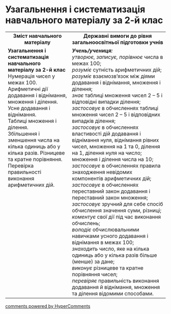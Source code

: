 <div id="hypercomments_widget" class="js-hypercomments-widget invisible"></div>

# Узагальнення і систематизація навчального матеріалу за  2-й клас
<table>
  <tr>
    <td width="40%" align="center"><b>Зміст навчального матеріалу<b></td>
    <td width="60%" align="center"><b>Державні вимоги до рівня загальноосвітньої підготовки учнів</b></td>
  </tr>
  <tr>
    <td width="40%" style="vertical-align:top !important;"><b>Узагальнення і систематизація навчального матеріалу за 
2-й клас</b><br>
Нумерація чисел у межах 100.<br>
Арифметичні дії додавання і віднімання, множення і ділення. <br> 
Усне додавання і віднімання. <br>
Таблиці множення і ділення. <br>
Збільшення і зменшення числа на кілька одиниць або у кілька разів. Різницеве та кратне порівняння.<br>
Перевірка правильності виконання арифметичних дій.<br></td>
    <td width="60%" style="vertical-align:top !important;"><i><b>Учень/учениця:</b></i><br>
<i>утворює, записує, порівнює</i> числа в межах 100;<br>
<i>розуміє</i> сутність арифметичних дій;<br>
<i>розуміє</i> взаємозв’язок між діями додавання і віднімання, множення і ділення; <br>
<i>знає</i> таблиці множення чисел 2 – 5 і відповідні випадки ділення; <br>
<i>застосовує</i> в обчисленнях таблиці множення чисел 2 – 5 і відповідних випадків ділення;<br>
<i>застосовує</i> в обчисленнях властивості дій додавання і віднімання нуля, віднімання рівних чисел, множення на 1 та 0, ділення на 1, ділення нуля на число;  множення і ділення числа на 10;<br>
<i>застосовує</i> в обчисленнях правила знаходження невідомих компонентів арифметичних дій; <br>
<i>застосовує</i> в обчисленнях переставний закон додавання і переставний закон множення; <br>
<i>застосовує</i> зручний для себе спосіб обчислення значення суми, різниці; <br>
<i>коментує</i> свої дії під час виконання обчислень;<br>
<i>володіє</i> обчислювальними навичками усного додавання і віднімання в межах 100;<br>
<i>знаходить</i> число, яке на кілька одиниць або у кілька разів більше (менше) за дане;<br>
<i>виконує</i> різницеве та кратне порівняння чисел;<br>
<i>перевіряє</i> правильність виконання додавання й віднімання, множення та ділення відомими способами.<br></td>
  </tr>
</table>

<div class="js-hypercomments-container">
    <a href="http://hypercomments.com" class="hc-link" title="comments widget">comments powered by HyperComments</a>
</div>